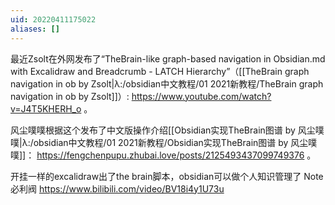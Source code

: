 ```yaml
---
uid: 20220411175022
aliases: []
---
```

最近Zsolt在外网发布了“TheBrain-like graph-based navigation in Obsidian.md with Excalidraw and Breadcrumb - LATCH Hierarchy”（[[TheBrain graph navigation in ob by Zsolt|λ:/obsidian中文教程/01 2021新教程/TheBrain graph navigation in ob by Zsolt]]）: https://www.youtube.com/watch?v=J4T5KHERH_o 。

风尘噗噗根据这个发布了中文版操作介绍[[Obsidian实现TheBrain图谱 by 风尘噗噗|λ:/obsidian中文教程/01 2021新教程/Obsidian实现TheBrain图谱 by 风尘噗噗]]： https://fengchenpupu.zhubai.love/posts/2125493437099749376 。

开挂一样的excalidraw出了the brain脚本，obsidian可以做个人知识管理了
Note必利阀
https://www.bilibili.com/video/BV18i4y1U73u